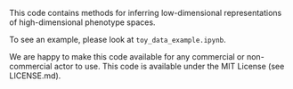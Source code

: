 This code contains methods for inferring low-dimensional representations of high-dimensional phenotype spaces. 

To see an example, please look at `toy_data_example.ipynb`.

We are happy to make this code available for any commercial or non-commercial actor to use. This code is available under the MIT License (see LICENSE.md).
 
